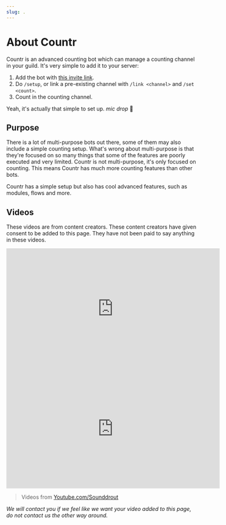 ```yaml
---
slug: .
---
```


# About Countr
Countr is an advanced counting bot which can manage a counting channel in your guild. It's very simple to add it to your server:

1. Add the bot with [this invite link](https://discord.com/api/oauth2/authorize?client_id=467377486141980682&permissions=805334032&scope=bot%20applications.commands).
2. Do `/setup`, or link a pre-existing channel with `/link <channel>` and `/set <count>`.
3. Count in the counting channel.

Yeah, it's actually that simple to set up. *mic drop* 🎤

## Purpose
There is a lot of multi-purpose bots out there, some of them may also include a simple counting setup. What's wrong about multi-purpose is that they're focused on so many things that some of the features are poorly executed and very limited. Countr is not multi-purpose, it's only focused on counting. This means Countr has much more counting features than other bots.

Countr has a simple setup but also has cool advanced features, such as modules, flows and more.

## Videos
These videos are from content creators. These content creators have given consent to be added to this page. They have not been paid to say anything in these videos.


<iframe width="560" height="315" src="https://www.youtube-nocookie.com/embed/JKKKHH6Q2S4?controls=0" title="YouTube video player" frameborder="0" allow="accelerometer; autoplay; clipboard-write; encrypted-media; gyroscope; picture-in-picture" allowfullscreen></iframe>

<iframe width="560" height="315" src="https://www.youtube-nocookie.com/embed/l8OQSRJtlXI" title="YouTube video player" frameborder="0" allow="accelerometer; autoplay; clipboard-write; encrypted-media; gyroscope; picture-in-picture" allowfullscreen></iframe>

> Videos from [Youtube.com/Sounddrout](https://Youtube.com/Sounddrout)


*We will contact you if we feel like we want your video added to this page, do not contact us the other way around.*
